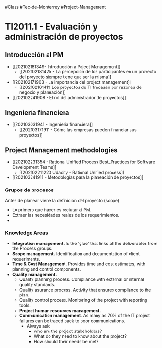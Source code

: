 #Class #Tec-de-Monterrey #Project-Management 
# TI2011.1 - Evaluación y administración de proyectos
## Introducción al PM
- [[202102181349- Introducción a Poject Management]]
	- [[202102181425 - La percepción de los participantes en un proyecto del proyecto siempre tiene que ser la misma]]
- [[202102171903 - La importancia del project management]]
	- [[202102181419 Los proyectos de TI fracasan por razones de negocio y planeación]]
- [[202102241908 - El rol del administrador de proyectos]]

## Ingeniería financiera
- [[202103031941 - Ingeniería financiera]]
	- [[202103171911 - Cómo las empresas pueden financiar sus proyectos]]
	
## Project Management methodologies
- [[202102231354 - Rational Unified Process Best_Practices for Software Development Teams]]
	- [[202102211220 Udacity - Rational Unified process]]
- [[202103241911 - Metodologías para la planeación de proyectos]]
 
 ### Grupos de procesos
 
 Antes de planear viene la definición del proyecto (scope)
 - Lo primero que hacer es reclutar al PM.
- Extraer las necesidades reales de los requerimientos. 
- 
 
 ### Knowledge Areas
 - **Integration management.** Is the 'glue' that links all the deliverables from the Process groups.
 - **Scope management.** Identification and documentation of client requeriments.
 - **Time & Cost Management.** Provides time and cost estimates, with planning and control components.
 - **Quality management.** 
	 - Quality planning process. Compliance with external or internal quality standards.
	 - Quality asurance process. Activity that ensures compliance to the plan.
	 - Quality control process. Monitoring of the  project with reporting tools.
	- **Project human resources management.** 
	- **Communication management.** As many as 70% of the IT project failures can be traced back to poor communications.
		- Always ask: 
			- who are the project stakeholders?
			- What do they need to know about the project? 
			- How should their needs be met?